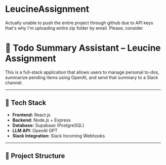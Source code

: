 ﻿# LeucineAssignment
Actually unable to push the entire project through github due to API keys that's why I'm uploading entire zip folder by email. Please, consider
# 📝 Todo Summary Assistant – Leucine Assignment

This is a full-stack application that allows users to manage personal to-dos, summarize pending items using OpenAI, and send that summary to a Slack channel.

---

## 🚀 Tech Stack

- **Frontend:** React.js
- **Backend:** Node.js + Express
- **Database:** Supabase (PostgreSQL)
- **LLM API:** OpenAI GPT
- **Slack Integration:** Slack Incoming Webhooks

---

## 📂 Project Structure

